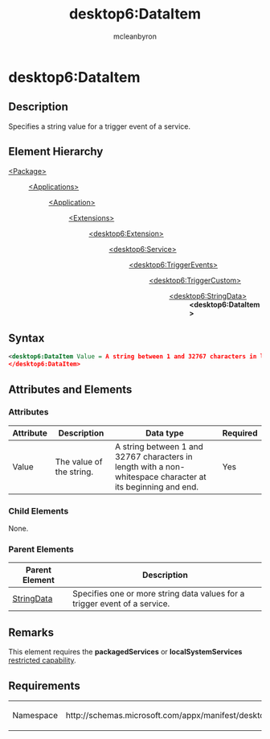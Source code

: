 ﻿---
author: mcleanbyron
title: desktop6:DataItem
description: Specifies one or more string data values for a trigger event of a service.
ms.author: mcleans
ms.date: 04/19/2019
ms.topic: reference
keywords: windows 10, uwp, schema, manifest, desktop, extension 
ms.custom: 19H1
---

# desktop6:DataItem

## Description

Specifies a string value for a trigger event of a service.

## Element Hierarchy
<dl>
<dt><a href="element-package.md">&lt;Package&gt;</a></dt>
<dd>
<dl>
<dt><a href="element-applications.md">&lt;Applications&gt;</a></dt>
<dd>
<dl>
<dt><a href="element-application.md">&lt;Application&gt;</a></dt>
<dd>
<dl>
<dt><a href="element-1-extensions.md">&lt;Extensions&gt;</a></dt>
<dd>
<dl>
<dt><a href="element-desktop6-extension.md">&lt;desktop6:Extension&gt;</a></dt>
<dd>
<dl>
<dt><a href="element-desktop6-service.md">&lt;desktop6:Service&gt;</a></dt>
<dd>
<dl>
<dt><a href="element-desktop6-triggerevents.md">&lt;desktop6:TriggerEvents&gt;</a></dt>
<dd>
<dl>
<dt><a href="element-desktop6-triggercustom.md">&lt;desktop6:TriggerCustom&gt;</a></dt>
<dd>
<dl>
<dt><a href="element-desktop6-stringdata.md">&lt;desktop6:StringData&gt;</a></dt>
<dd><b>&lt;desktop6:DataItem&gt;</b></dd>
</dl>
</dd>
</dl>
</dd>
</dl>
</dd>
</dl>
</dd>
</dl>
</dd>
</dl>
</dd>
</dl>
</dd>
</dl>
</dd>
</dl>


## Syntax
```xml
<desktop6:DataItem Value = A string between 1 and 32767 characters in length with a non-whitespace character at its beginning and end. >
</desktop6:DataItem>
```

## Attributes and Elements

### Attributes

| Attribute | Description | Data type | Required |
|-----------|-------------|-----------|----------|
| Value | The value of the string. | A string between 1 and 32767 characters in length with a non-whitespace character at its beginning and end. | Yes |


### Child Elements

None.

### Parent Elements

| Parent Element | Description |
|---------------|-------------|
| [StringData](element-desktop6-stringdata.md) | Specifies one or more string data values for a trigger event of a service. |  


## Remarks

This element requires the **packagedServices** or **localSystemServices** [restricted capability](https://docs.microsoft.com/windows/uwp/packaging/app-capability-declarations#restricted-capabilities).


## Requirements

<table>
<colgroup>
<col width="50%" />
<col width="50%" />
</colgroup>
<tbody>
<tr class="odd">
<td><p>Namespace</p></td>
<td><p>http://schemas.microsoft.com/appx/manifest/desktop/windows10/6</p></td>
</tr>
</tbody>
</table>
